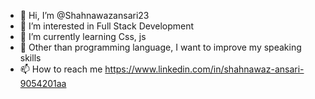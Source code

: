 - 👋 Hi, I’m @Shahnawazansari23
- 👀 I’m interested in Full Stack Development
- 🌱 I’m currently learning Css, js
- 💞️ Other than programming language, I want to improve my speaking skills 
- 📫 How to reach me 
https://www.linkedin.com/in/shahnawaz-ansari-9054201aa

<!---
Shahnawazansari23/Shahnawazansari23 is a ✨ special ✨ repository because its `README.md` (this file) appears on your GitHub profile.
You can click the Preview link to take a look at your changes.
--->
